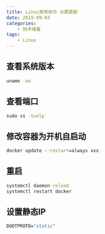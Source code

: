 ```yaml
---
title: Linux常用命令 长期更新
date: 2019-09-03
categories:
    - 技术储备
tags:
    - Linux
---
```


## 查看系统版本

```cmd
uname -an
```

## 查看端口

```cmd
sudo ss -tunlp
```
<!--more-->
## 修改容器为开机自启动

```cmd
docker update --restart=always xxx
```

## 重启

```cmd
systemctl daemon-reload  
systemctl restart docker
```

## 设置静态IP

```cmd
DOOTPROTO="static"
```
